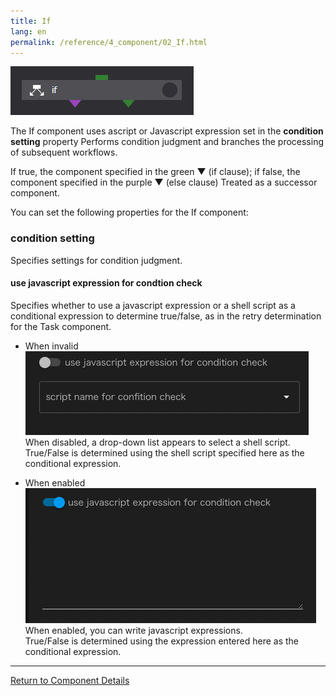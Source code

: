 ```yaml
---
title: If
lang: en
permalink: /reference/4_component/02_If.html
---
```


![img](./img/if.png "if")

The If component uses ascript or Javascript expression set in the __condition setting__ property
Performs condition judgment and branches the processing of subsequent workflows.

If true, the component specified in the green ▼ (if clause); if false, the component specified in the purple ▼ (else clause)
Treated as a successor component.

You can set the following properties for the If component:

### condition setting
Specifies settings for condition judgment.
<!-- Similar to retry processing for Task components. -->

#### use javascript expression for condtion check
Specifies whether to use a javascript expression or a shell script as a conditional expression to determine true/false, as in the retry determination for the Task component.

 - When invalid  
 ![img](./img/task_retry_expression_disable.png "task_retry_expression_disable")<br/>
When disabled, a drop-down list appears to select a shell script.  
True/False is determined using the shell script specified here as the conditional expression.

 - When enabled  
![img](./img/task_retry_expression_enable.png "task_retry_expression_enable")<br/>
When enabled, you can write javascript expressions.  
True/False is determined using the expression entered here as the conditional expression.


--------
[Return to Component Details]({{site.baseurl}}/reference/4_component/)
